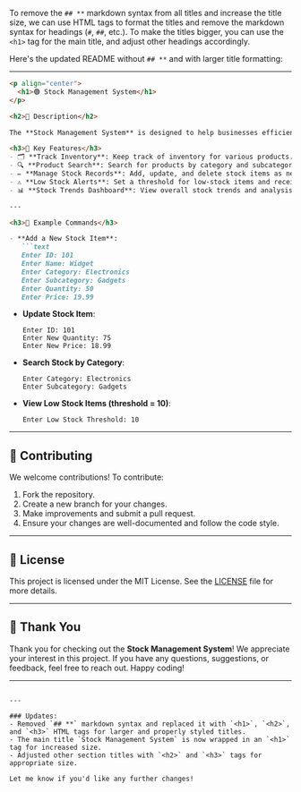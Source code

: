 To remove the `## **` markdown syntax from all titles and increase the title size, we can use HTML tags to format the titles and remove the markdown syntax for headings (`#`, `##`, etc.). To make the titles bigger, you can use the `<h1>` tag for the main title, and adjust other headings accordingly.

Here's the updated README without `## **` and with larger title formatting:

---

```markdown
<p align="center">
  <h1>🟢 Stock Management System</h1>
</p>

<h2>💬 Description</h2>

The **Stock Management System** is designed to help businesses efficiently manage their inventory. This system allows users to track inventory levels, manage stock records, search for products by category/subcategory, generate alerts for low-stock items, and provides a dashboard for stock trends and analysis.

<h3>🚀 Key Features</h3>
- 🗂 **Track Inventory**: Keep track of inventory for various products.
- 🔍 **Product Search**: Search for products by category and subcategory.
- ✏️ **Manage Stock Records**: Add, update, and delete stock items as needed.
- ⚠️ **Low Stock Alerts**: Set a threshold for low-stock items and receive alerts when stock falls below this threshold.
- 📊 **Stock Trends Dashboard**: View overall stock trends and analysis, including total items and stock value.

---

<h3>🎯 Example Commands</h3>

- **Add a New Stock Item**:
   ```text
   Enter ID: 101
   Enter Name: Widget
   Enter Category: Electronics
   Enter Subcategory: Gadgets
   Enter Quantity: 50
   Enter Price: 19.99
   ```

- **Update Stock Item**:
   ```text
   Enter ID: 101
   Enter New Quantity: 75
   Enter New Price: 18.99
   ```

- **Search Stock by Category**:
   ```text
   Enter Category: Electronics
   Enter Subcategory: Gadgets
   ```

- **View Low Stock Items (threshold = 10)**:
   ```text
   Enter Low Stock Threshold: 10
   ```

---

<h2>🙌 Contributing</h2>

We welcome contributions! To contribute:

1. Fork the repository.
2. Create a new branch for your changes.
3. Make improvements and submit a pull request.
4. Ensure your changes are well-documented and follow the code style.

---

<h2>📝 License</h2>

This project is licensed under the MIT License. See the [LICENSE](LICENSE) file for more details.

---

<h2>🙏 Thank You</h2>

Thank you for checking out the **Stock Management System**! We appreciate your interest in this project. If you have any questions, suggestions, or feedback, feel free to reach out. Happy coding!

---
```

---

### Updates:
- Removed `## **` markdown syntax and replaced it with `<h1>`, `<h2>`, and `<h3>` HTML tags for larger and properly styled titles.
- The main title `Stock Management System` is now wrapped in an `<h1>` tag for increased size.
- Adjusted other section titles with `<h2>` and `<h3>` tags for appropriate size.

Let me know if you'd like any further changes!
